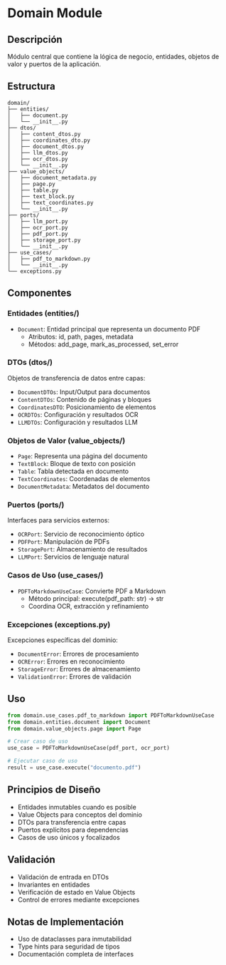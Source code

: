 # Domain Module

## Descripción
Módulo central que contiene la lógica de negocio, entidades, objetos de valor y puertos de la aplicación.

## Estructura
```
domain/
├── entities/
│   ├── document.py
│   └── __init__.py
├── dtos/
│   ├── content_dtos.py
│   ├── coordinates_dto.py
│   ├── document_dtos.py
│   ├── llm_dtos.py
│   ├── ocr_dtos.py
│   └── __init__.py
├── value_objects/
│   ├── document_metadata.py
│   ├── page.py
│   ├── table.py
│   ├── text_block.py
│   ├── text_coordinates.py
│   └── __init__.py
├── ports/
│   ├── llm_port.py
│   ├── ocr_port.py
│   ├── pdf_port.py
│   ├── storage_port.py
│   └── __init__.py
├── use_cases/
│   ├── pdf_to_markdown.py
│   └── __init__.py
└── exceptions.py
```

## Componentes

### Entidades (entities/)
- `Document`: Entidad principal que representa un documento PDF
  - Atributos: id, path, pages, metadata
  - Métodos: add_page, mark_as_processed, set_error

### DTOs (dtos/)
Objetos de transferencia de datos entre capas:
- `DocumentDTOs`: Input/Output para documentos
- `ContentDTOs`: Contenido de páginas y bloques
- `CoordinatesDTO`: Posicionamiento de elementos
- `OCRDTOs`: Configuración y resultados OCR
- `LLMDTOs`: Configuración y resultados LLM

### Objetos de Valor (value_objects/)
- `Page`: Representa una página del documento
- `TextBlock`: Bloque de texto con posición
- `Table`: Tabla detectada en documento
- `TextCoordinates`: Coordenadas de elementos
- `DocumentMetadata`: Metadatos del documento

### Puertos (ports/)
Interfaces para servicios externos:
- `OCRPort`: Servicio de reconocimiento óptico
- `PDFPort`: Manipulación de PDFs
- `StoragePort`: Almacenamiento de resultados
- `LLMPort`: Servicios de lenguaje natural

### Casos de Uso (use_cases/)
- `PDFToMarkdownUseCase`: Convierte PDF a Markdown
  - Método principal: execute(pdf_path: str) -> str
  - Coordina OCR, extracción y refinamiento

### Excepciones (exceptions.py)
Excepciones específicas del dominio:
- `DocumentError`: Errores de procesamiento
- `OCRError`: Errores en reconocimiento
- `StorageError`: Errores de almacenamiento
- `ValidationError`: Errores de validación

## Uso
```python
from domain.use_cases.pdf_to_markdown import PDFToMarkdownUseCase
from domain.entities.document import Document
from domain.value_objects.page import Page

# Crear caso de uso
use_case = PDFToMarkdownUseCase(pdf_port, ocr_port)

# Ejecutar caso de uso
result = use_case.execute("documento.pdf")
```

## Principios de Diseño
- Entidades inmutables cuando es posible
- Value Objects para conceptos del dominio
- DTOs para transferencia entre capas
- Puertos explícitos para dependencias
- Casos de uso únicos y focalizados

## Validación
- Validación de entrada en DTOs
- Invariantes en entidades
- Verificación de estado en Value Objects
- Control de errores mediante excepciones

## Notas de Implementación
- Uso de dataclasses para inmutabilidad
- Type hints para seguridad de tipos
- Documentación completa de interfaces
